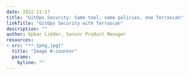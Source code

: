 ```yaml
---
date: 2022-11-17
title: "GitOps Security: Same tool, same policies, one Terrascan"
linkTitle: "GitOps Security with Terrascan"
description: ""
author: Upkar Lidder, Senior Product Manager
resources:
- src: "**.{png,jpg}"
  title: "Image #:counter"
  params:
    byline: ""
---
```



